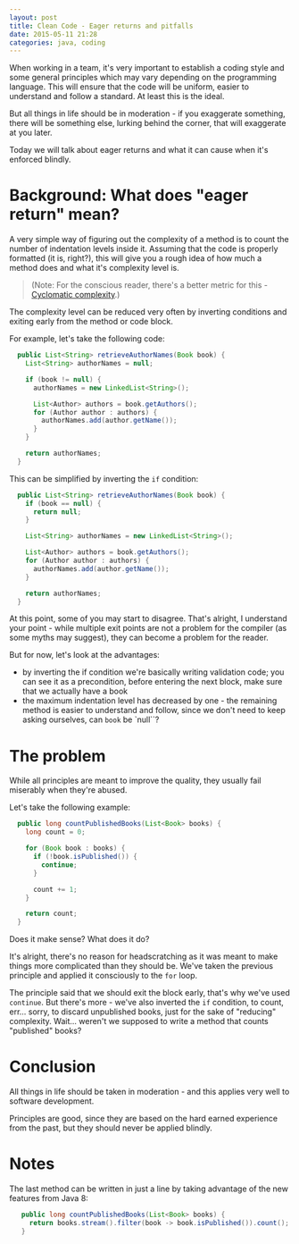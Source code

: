 ```yaml
---
layout: post
title: Clean Code - Eager returns and pitfalls
date: 2015-05-11 21:28
categories: java, coding
---
```


When working in a team, it's very important to establish a coding style and some
general principles which may vary depending on the programming language. This
will ensure that the code will be uniform, easier to understand and follow a
standard. At least this is the ideal.

<!-- more -->

But all things in life should be in moderation - if you exaggerate something,
there will be something else, lurking behind the corner, that will exaggerate at
you later. 

Today we will talk about eager returns and what it can cause when it's enforced
blindly.

# Background: What does "eager return" mean?

A very simple way of figuring out the complexity of a method is to count the
number of indentation levels inside it. Assuming that the code is properly
formatted (it is, right?), this will give you a rough idea of how much a method
does and what it's complexity level is. 

> (Note: For the conscious reader, there's a better metric for this - [Cyclomatic complexity](http://en.wikipedia.org/wiki/Cyclomatic_complexity).)

The complexity level can be reduced very often by inverting conditions and
exiting early from the method or code block.

For example, let's take the following code:

``` java
  public List<String> retrieveAuthorNames(Book book) {
    List<String> authorNames = null;

    if (book != null) {
      authorNames = new LinkedList<String>();

      List<Author> authors = book.getAuthors();
      for (Author author : authors) {
        authorNames.add(author.getName());
      }
    }

    return authorNames;
  }
```

This can be simplified by inverting the `if` condition:

``` java
  public List<String> retrieveAuthorNames(Book book) {
    if (book == null) {
      return null;
    }

    List<String> authorNames = new LinkedList<String>();

    List<Author> authors = book.getAuthors();
    for (Author author : authors) {
      authorNames.add(author.getName());
    }

    return authorNames;
  }

```

At this point, some of you may start to disagree. That's alright, I understand
your point - while multiple exit points are not a problem for the compiler (as
some myths may suggest), they can become a problem for the reader. 

But for now, let's look at the advantages:

 * by inverting the if condition we're basically writing validation code; you
   can see it as a precondition, before entering the next block, make sure that
   we actually have a book
 * the maximum indentation level has decreased by one - the remaining method is
   easier to understand and follow, since we don't need to keep asking ourselves,
   can `book` be `null``?


# The problem

While all principles are meant to improve the quality, they usually fail 
miserably when they're abused.

Let's take the following example:

``` java
  public long countPublishedBooks(List<Book> books) {
    long count = 0;

    for (Book book : books) {
      if (!book.isPublished()) {
        continue;
      }

      count += 1;
    }

    return count;
  }
```

Does it make sense? What does it do?

It's alright, there's no reason for headscratching as it was meant to make
things more complicated than they should be. We've taken the previous principle
and applied it consciously to the `for` loop. 

The principle said that we should exit the block early, that's why we've used
`continue`. But there's more - we've also inverted the `if` condition, to count,
err... sorry, to discard unpublished books, just for the sake of "reducing"
complexity. Wait... weren't we supposed to write a method that counts
"published" books?

# Conclusion
All things in life should be taken in moderation - and this applies very well to
software development.

Principles are good, since they are based on the hard earned experience from the 
past, but they should never be applied blindly.

# Notes
The last method can be written in just a line by taking advantage of the new
features from Java 8:

``` java
   public long countPublishedBooks(List<Book> books) {
     return books.stream().filter(book -> book.isPublished()).count();
   }
``` 
